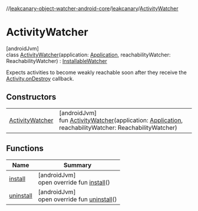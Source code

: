 //[leakcanary-object-watcher-android-core](../../../index.md)/[leakcanary](../index.md)/[ActivityWatcher](index.md)

# ActivityWatcher

[androidJvm]\
class [ActivityWatcher](index.md)(application: [Application](https://developer.android.com/reference/kotlin/android/app/Application.html), reachabilityWatcher: ReachabilityWatcher) : [InstallableWatcher](../-installable-watcher/index.md)

Expects activities to become weakly reachable soon after they receive the [Activity.onDestroy](https://developer.android.com/reference/kotlin/android/app/Activity.html#ondestroy) callback.

## Constructors

| | |
|---|---|
| [ActivityWatcher](-activity-watcher.md) | [androidJvm]<br>fun [ActivityWatcher](-activity-watcher.md)(application: [Application](https://developer.android.com/reference/kotlin/android/app/Application.html), reachabilityWatcher: ReachabilityWatcher) |

## Functions

| Name | Summary |
|---|---|
| [install](install.md) | [androidJvm]<br>open override fun [install](install.md)() |
| [uninstall](uninstall.md) | [androidJvm]<br>open override fun [uninstall](uninstall.md)() |
